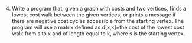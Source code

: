 4. Write a program that, given a graph with costs and two vertices, finds a lowest cost walk between the given vertices, or prints a message if there are negative cost cycles accessible from the starting vertex. The program will use a matrix defined as d[x,k]=the cost of the lowest cost walk from s to x and of length equal to k, where s is the starting vertex. 
